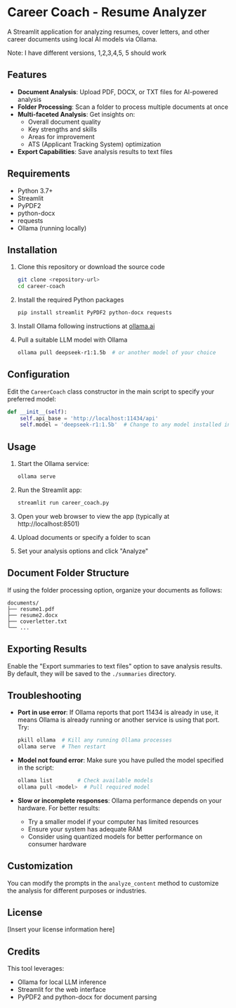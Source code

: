 # Career Coach - Resume Analyzer

A Streamlit application for analyzing resumes, cover letters, and other career documents using local AI models via Ollama.

Note: I have different versions, 1,2,3,4,5, 5 should work

## Features

- **Document Analysis**: Upload PDF, DOCX, or TXT files for AI-powered analysis
- **Folder Processing**: Scan a folder to process multiple documents at once
- **Multi-faceted Analysis**: Get insights on:
  - Overall document quality
  - Key strengths and skills
  - Areas for improvement
  - ATS (Applicant Tracking System) optimization
- **Export Capabilities**: Save analysis results to text files

## Requirements

- Python 3.7+
- Streamlit
- PyPDF2
- python-docx
- requests
- Ollama (running locally)

## Installation

1. Clone this repository or download the source code
   ```bash
   git clone <repository-url>
   cd career-coach
   ```

2. Install the required Python packages
   ```bash
   pip install streamlit PyPDF2 python-docx requests
   ```

3. Install Ollama following instructions at [ollama.ai](https://ollama.ai)

4. Pull a suitable LLM model with Ollama
   ```bash
   ollama pull deepseek-r1:1.5b  # or another model of your choice
   ```

## Configuration

Edit the `CareerCoach` class constructor in the main script to specify your preferred model:

```python
def __init__(self):
    self.api_base = 'http://localhost:11434/api'
    self.model = 'deepseek-r1:1.5b'  # Change to any model installed in Ollama
```

## Usage

1. Start the Ollama service:
   ```bash
   ollama serve
   ```

2. Run the Streamlit app:
   ```bash
   streamlit run career_coach.py
   ```

3. Open your web browser to view the app (typically at http://localhost:8501)

4. Upload documents or specify a folder to scan

5. Set your analysis options and click "Analyze"

## Document Folder Structure

If using the folder processing option, organize your documents as follows:

```
documents/
├── resume1.pdf
├── resume2.docx
├── coverletter.txt
└── ...
```

## Exporting Results

Enable the "Export summaries to text files" option to save analysis results. By default, they will be saved to the `./summaries` directory.

## Troubleshooting

- **Port in use error**: If Ollama reports that port 11434 is already in use, it means Ollama is already running or another service is using that port. Try:
  ```bash
  pkill ollama  # Kill any running Ollama processes
  ollama serve  # Then restart
  ```

- **Model not found error**: Make sure you have pulled the model specified in the script:
  ```bash
  ollama list        # Check available models
  ollama pull <model>  # Pull required model
  ```

- **Slow or incomplete responses**: Ollama performance depends on your hardware. For better results:
  - Try a smaller model if your computer has limited resources
  - Ensure your system has adequate RAM
  - Consider using quantized models for better performance on consumer hardware

## Customization

You can modify the prompts in the `analyze_content` method to customize the analysis for different purposes or industries.

## License

[Insert your license information here]

## Credits

This tool leverages:
- Ollama for local LLM inference
- Streamlit for the web interface
- PyPDF2 and python-docx for document parsing
